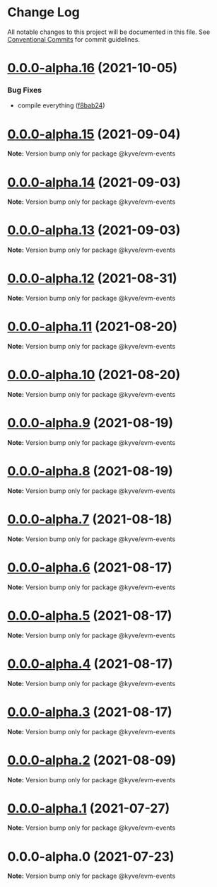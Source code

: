 # Change Log

All notable changes to this project will be documented in this file.
See [Conventional Commits](https://conventionalcommits.org) for commit guidelines.

# [0.0.0-alpha.16](https://github.com/KYVENetwork/kyve/compare/@kyve/evm-events@0.0.0-alpha.15...@kyve/evm-events@0.0.0-alpha.16) (2021-10-05)


### Bug Fixes

* compile everything ([f8bab24](https://github.com/KYVENetwork/kyve/commit/f8bab2444d26988ddefabc8fe098e21b90767fb6))





# [0.0.0-alpha.15](https://github.com/KYVENetwork/kyve/compare/@kyve/evm-events@0.0.0-alpha.14...@kyve/evm-events@0.0.0-alpha.15) (2021-09-04)

**Note:** Version bump only for package @kyve/evm-events





# [0.0.0-alpha.14](https://github.com/KYVENetwork/kyve/compare/@kyve/evm-events@0.0.0-alpha.13...@kyve/evm-events@0.0.0-alpha.14) (2021-09-03)

**Note:** Version bump only for package @kyve/evm-events





# [0.0.0-alpha.13](https://github.com/KYVENetwork/kyve/compare/@kyve/evm-events@0.0.0-alpha.12...@kyve/evm-events@0.0.0-alpha.13) (2021-09-03)

**Note:** Version bump only for package @kyve/evm-events





# [0.0.0-alpha.12](https://github.com/KYVENetwork/kyve/compare/@kyve/evm-events@0.0.0-alpha.11...@kyve/evm-events@0.0.0-alpha.12) (2021-08-31)

**Note:** Version bump only for package @kyve/evm-events





# [0.0.0-alpha.11](https://github.com/KYVENetwork/kyve/compare/@kyve/evm-events@0.0.0-alpha.10...@kyve/evm-events@0.0.0-alpha.11) (2021-08-20)

**Note:** Version bump only for package @kyve/evm-events





# [0.0.0-alpha.10](https://github.com/KYVENetwork/kyve/compare/@kyve/evm-events@0.0.0-alpha.9...@kyve/evm-events@0.0.0-alpha.10) (2021-08-20)

**Note:** Version bump only for package @kyve/evm-events





# [0.0.0-alpha.9](https://github.com/KYVENetwork/kyve/compare/@kyve/evm-events@0.0.0-alpha.8...@kyve/evm-events@0.0.0-alpha.9) (2021-08-19)

**Note:** Version bump only for package @kyve/evm-events





# [0.0.0-alpha.8](https://github.com/KYVENetwork/kyve/compare/@kyve/evm-events@0.0.0-alpha.7...@kyve/evm-events@0.0.0-alpha.8) (2021-08-19)

**Note:** Version bump only for package @kyve/evm-events





# [0.0.0-alpha.7](https://github.com/KYVENetwork/kyve/compare/@kyve/evm-events@0.0.0-alpha.6...@kyve/evm-events@0.0.0-alpha.7) (2021-08-18)

**Note:** Version bump only for package @kyve/evm-events





# [0.0.0-alpha.6](https://github.com/KYVENetwork/kyve/compare/@kyve/evm-events@0.0.0-alpha.5...@kyve/evm-events@0.0.0-alpha.6) (2021-08-17)

**Note:** Version bump only for package @kyve/evm-events





# [0.0.0-alpha.5](https://github.com/KYVENetwork/kyve/compare/@kyve/evm-events@0.0.0-alpha.4...@kyve/evm-events@0.0.0-alpha.5) (2021-08-17)

**Note:** Version bump only for package @kyve/evm-events





# [0.0.0-alpha.4](https://github.com/KYVENetwork/kyve/compare/@kyve/evm-events@0.0.0-alpha.3...@kyve/evm-events@0.0.0-alpha.4) (2021-08-17)

**Note:** Version bump only for package @kyve/evm-events





# [0.0.0-alpha.3](https://github.com/KYVENetwork/kyve/compare/@kyve/evm-events@0.0.0-alpha.2...@kyve/evm-events@0.0.0-alpha.3) (2021-08-17)

**Note:** Version bump only for package @kyve/evm-events





# [0.0.0-alpha.2](https://github.com/KYVENetwork/kyve/tree/master/integrations/evm-events/compare/@kyve/evm-events@0.0.0-alpha.1...@kyve/evm-events@0.0.0-alpha.2) (2021-08-09)

**Note:** Version bump only for package @kyve/evm-events





# [0.0.0-alpha.1](https://github.com/KYVENetwork/kyve/tree/master/integrations/evm-events/compare/@kyve/evm-events@0.0.0-alpha.0...@kyve/evm-events@0.0.0-alpha.1) (2021-07-27)

**Note:** Version bump only for package @kyve/evm-events





# 0.0.0-alpha.0 (2021-07-23)

**Note:** Version bump only for package @kyve/evm-events
